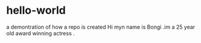 # hello-world
a demontration of how a repo is created 
Hi myn name is Bongi .im a 25 year old award winning actress .

